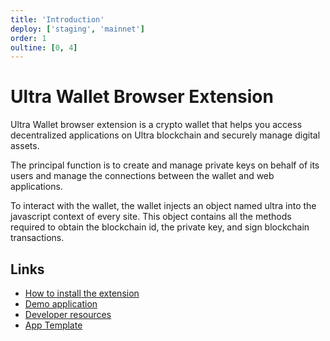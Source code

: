 ```yaml
---
title: 'Introduction'
deploy: ['staging', 'mainnet']
order: 1
oultine: [0, 4]
---
```


# Ultra Wallet Browser Extension

Ultra Wallet browser extension is a crypto wallet that helps you access decentralized applications on Ultra blockchain and securely manage digital assets.

The principal function is to create and manage private keys on behalf of its users and manage the connections between the wallet and web applications. 

To interact with the wallet, the wallet injects an object named ultra into the javascript context of every site. This object contains all the methods required to obtain the blockchain id, the private key, and sign blockchain transactions.

## Links

- [How to install the extension](./installing-extension.md)
- [Demo application](https://stackblitz.com/edit/ultra-wallet-test)
- [Developer resources](./developer-resources.md)
- [App Template](https://github.com/Stuyk/ultra-wallet-app-template)